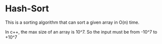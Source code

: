 # Hash-Sort
This is a sorting algorithm that can sort a given array in O(n) time.

In c++, the max size of an array is 10^7. So the input must be from
-10^7 to +10^7
